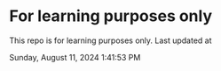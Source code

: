 # For learning purposes only
This repo is for learning purposes only.
Last updated at

Sunday, August 11, 2024 1:41:53 PM


